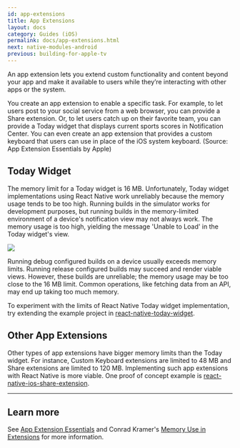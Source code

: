 ```yaml
---
id: app-extensions
title: App Extensions
layout: docs
category: Guides (iOS)
permalink: docs/app-extensions.html
next: native-modules-android
previous: building-for-apple-tv
---
```


An app extension lets you extend custom functionality and content beyond your app and make it available to users while they’re interacting with other apps or the system.

You create an app extension to enable a specific task. For example, to let users post to your social service from a web browser, you can provide a Share extension. Or, to let users catch up on their favorite team, you can provide a Today widget that displays current sports scores in Notification Center. You can even create an app extension that provides a custom keyboard that users can use in place of the iOS system keyboard. (Source: App Extension Essentials by Apple)

## Today Widget

The memory limit for a Today widget is 16 MB. Unfortunately, Today widget implementations using React Native work unreliably because the memory usage tends to be too high. Running builds in the simulator works for development purposes, but running builds in the memory-limited environment of a device's notification view may not always work. The memory usage is too high, yielding the message 'Unable to Load' in the Today widget's view.

![](img/TodayWidgetUnableToLoad.jpg)

Running debug configured builds on a device usually exceeds memory limits. Running release configured builds may succeed and render viable views. However, these builds are unreliable; the memory usage may be too close to the 16 MB limit. Common operations, like fetching data from an API, may end up taking too much memory.

To experiment with the limits of React Native Today widget implementation, try extending the example project in [react-native-today-widget](https://github.com/matejkriz/react-native-today-widget/).

## Other App Extensions

Other types of app extensions have bigger memory limits than the Today widget. For instance, Custom Keyboard extensions are limited to 48 MB and Share extensions are limited to 120 MB. Implementing such app extensions with React Native is more viable. One proof of concept example is [react-native-ios-share-extension](https://github.com/andrewsardone/react-native-ios-share-extension).

-------------------------------------------------------------------------------

## Learn more

See [App Extension Essentials](https://developer.apple.com/library/content/documentation/General/Conceptual/ExtensibilityPG/index.html#//apple_ref/doc/uid/TP40014214-CH20-SW1) and Conrad Kramer's [Memory Use in Extensions](https://cocoaheads.tv/memory-use-in-extensions-by-conrad-kramer/) for more information.
